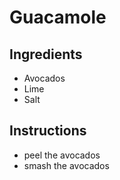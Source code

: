 # Guacamole
## Ingredients
* Avocados
* Lime
* Salt
## Instructions
- peel the avocados
- smash the avocados
